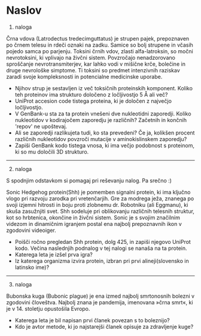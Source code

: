 # Naslov

1. naloga

Črna vdova (Latrodectus tredecimguttatus) je strupen pajek, prepoznaven po črnem telesu in rdeči oznaki na zadku. Samice so bolj strupene in včasih pojedo samca po parjenju. Toksini črnih vdov, zlasti alfa-latroksin, so močni nevrotoksini, ki vplivajo na živčni sistem. Povzročajo nenadzorovano sproščanje nevrotransmiterjev, kar lahko vodi v mišične krče, bolečine in druge nevrološke simptome. Ti toksini so predmet intenzivnih raziskav zaradi svoje kompleksnosti in potencialne medicinske uporabe.

* Njihov strup je sestavljen iz več toksičnih proteinskih komponent. Koliko teh proteinov ima strukturo določeno z ločljivostjo 5 Å ali več?
* UniProt accesion code tistega proteina, ki je določen z največjo ločljivostjo.
* V GenBank-u sta za ta protein vnešeni dve nukleotidni zaporedji. Koliko nukleotidov v kodirajočem zaporedju je različnih? Začetnih in končnih 'repov' ne upoštevaj.
* Ali se zaporedji razlikujeta tudi, ko sta prevedeni? Če ja, kolikšen procent različnih nukleotidov povzroči mutacije v aminokislinskem zaporedju?
* Zapiši GenBank kodo tistega vnosa, ki ima večjo podobnost s proteinom, ki so mu določili 3D strukturo.

---

2. naloga

S spodnjim odstavkom si pomagaj pri reševanju nalog. Pa srečno :)

Sonic Hedgehog protein(Shh) je pomemben signalni protein, ki ima ključno vlogo pri razvoju zarodka pri vretenčarjih. Gre za modrega ježa, znanega po svoji izjemni hitrosti in boju proti zlobnemu dr. Robotniku (ali Eggmanu), ki skuša zasužnjiti svet. Shh sodeluje pri oblikovanju različnih telesnih struktur, kot so hrbtenica, okončine in živčni sistem. Sonic je s svojim značilnim videzom in dinamičnim igranjem postal ena najbolj prepoznavnih ikon v zgodovini videoiger.

* Poišči ročno pregledan Shh protein, dolg 425, in zapiši njegovo UniProt kodo. Večina naslednjih podnalog v tej nalogi se nanaša na ta protein.
* Katerega leta je izšel prva igra?
* Iz katerega organizma izvira protein, izbran pri prvi alineji(slovensko in latinsko ime)?


---
3. naloga

Bubonska kuga (Bubonic plague) je ena izmed najbolj smrtonosnih bolezni v zgodovini človeštva. Najbolj znana je pandemija, imenovana »črna smrt«, ki je v 14. stoletju opustošila Evropo.
* Katerega leta je bil napisan prvi članek povezan s to boleznijo?
* Kdo je avtor metode, ki jo najstarejši članek opisuje za zdravljenje kuge?
